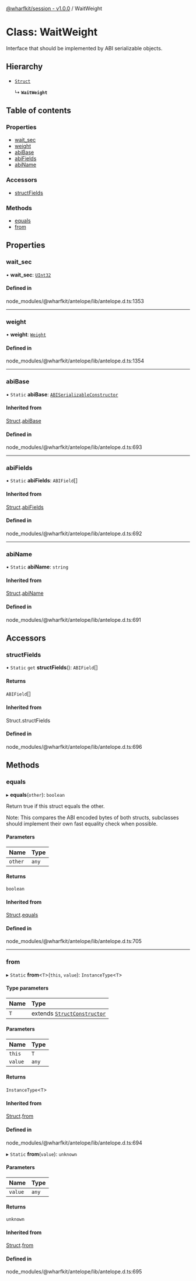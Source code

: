 [@wharfkit/session - v1.0.0](/docs/testREADME.md) / WaitWeight

# Class: WaitWeight

Interface that should be implemented by ABI serializable objects.

## Hierarchy

- [`Struct`](/docs/testclasses/Struct-1.md)

  ↳ **`WaitWeight`**

## Table of contents

### Properties

- [wait\_sec](/docs/testclasses/WaitWeight.md#wait_sec)
- [weight](/docs/testclasses/WaitWeight.md#weight)
- [abiBase](/docs/testclasses/WaitWeight.md#abibase)
- [abiFields](/docs/testclasses/WaitWeight.md#abifields)
- [abiName](/docs/testclasses/WaitWeight.md#abiname)

### Accessors

- [structFields](/docs/testclasses/WaitWeight.md#structfields)

### Methods

- [equals](/docs/testclasses/WaitWeight.md#equals)
- [from](/docs/testclasses/WaitWeight.md#from)

## Properties

### wait\_sec

• **wait\_sec**: [`UInt32`](/docs/testclasses/UInt32.md)

#### Defined in

node_modules/@wharfkit/antelope/lib/antelope.d.ts:1353

___

### weight

• **weight**: [`Weight`](/docs/testclasses/Weight.md)

#### Defined in

node_modules/@wharfkit/antelope/lib/antelope.d.ts:1354

___

### abiBase

▪ `Static` **abiBase**: [`ABISerializableConstructor`](/docs/testinterfaces/ABISerializableConstructor.md)

#### Inherited from

[Struct](/docs/testclasses/Struct-1.md).[abiBase](/docs/testclasses/Struct-1.md#abibase)

#### Defined in

node_modules/@wharfkit/antelope/lib/antelope.d.ts:693

___

### abiFields

▪ `Static` **abiFields**: `ABIField`[]

#### Inherited from

[Struct](/docs/testclasses/Struct-1.md).[abiFields](/docs/testclasses/Struct-1.md#abifields)

#### Defined in

node_modules/@wharfkit/antelope/lib/antelope.d.ts:692

___

### abiName

▪ `Static` **abiName**: `string`

#### Inherited from

[Struct](/docs/testclasses/Struct-1.md).[abiName](/docs/testclasses/Struct-1.md#abiname)

#### Defined in

node_modules/@wharfkit/antelope/lib/antelope.d.ts:691

## Accessors

### structFields

• `Static` `get` **structFields**(): `ABIField`[]

#### Returns

`ABIField`[]

#### Inherited from

Struct.structFields

#### Defined in

node_modules/@wharfkit/antelope/lib/antelope.d.ts:696

## Methods

### equals

▸ **equals**(`other`): `boolean`

Return true if this struct equals the other.

Note: This compares the ABI encoded bytes of both structs, subclasses
      should implement their own fast equality check when possible.

#### Parameters

| Name | Type |
| :------ | :------ |
| `other` | `any` |

#### Returns

`boolean`

#### Inherited from

[Struct](/docs/testclasses/Struct-1.md).[equals](/docs/testclasses/Struct-1.md#equals)

#### Defined in

node_modules/@wharfkit/antelope/lib/antelope.d.ts:705

___

### from

▸ `Static` **from**<`T`\>(`this`, `value`): `InstanceType`<`T`\>

#### Type parameters

| Name | Type |
| :------ | :------ |
| `T` | extends [`StructConstructor`](/docs/testinterfaces/StructConstructor.md) |

#### Parameters

| Name | Type |
| :------ | :------ |
| `this` | `T` |
| `value` | `any` |

#### Returns

`InstanceType`<`T`\>

#### Inherited from

[Struct](/docs/testclasses/Struct-1.md).[from](/docs/testclasses/Struct-1.md#from)

#### Defined in

node_modules/@wharfkit/antelope/lib/antelope.d.ts:694

▸ `Static` **from**(`value`): `unknown`

#### Parameters

| Name | Type |
| :------ | :------ |
| `value` | `any` |

#### Returns

`unknown`

#### Inherited from

[Struct](/docs/testclasses/Struct-1.md).[from](/docs/testclasses/Struct-1.md#from)

#### Defined in

node_modules/@wharfkit/antelope/lib/antelope.d.ts:695
